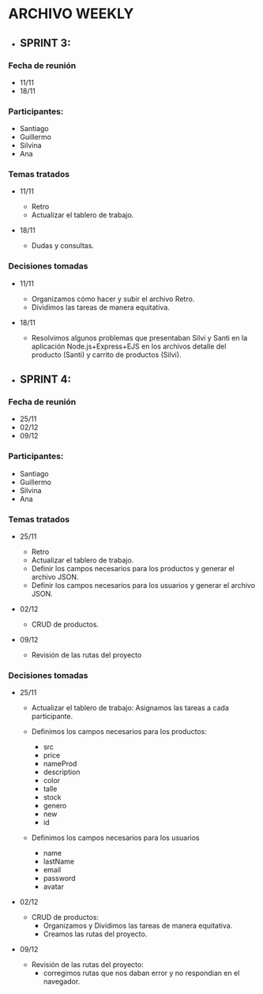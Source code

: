 # ARCHIVO WEEKLY

- ## SPRINT 3:

### Fecha de reunión
-	11/11
-	18/11

### Participantes:
-	Santiago
-	Guillermo
-	Silvina
-	Ana

### Temas tratados
-	11/11
    - Retro
	- Actualizar el tablero de trabajo.

-	18/11
	- Dudas y consultas.


### Decisiones tomadas
-	11/11
	- Organizamos cómo hacer y subir el archivo Retro.
	- Dividimos las tareas de manera equitativa.

-	18/11
	- Resolvimos algunos problemas que presentaban Silvi y Santi en la aplicación Node.js+Express+EJS en los archivos detalle del producto (Santi) y carrito de productos (Silvi).


- ## SPRINT 4:

### Fecha de reunión
-	25/11
-	02/12
-	09/12

### Participantes:
-	Santiago
-	Guillermo
-	Silvina
-	Ana

### Temas tratados
-	25/11
    - Retro
	- Actualizar el tablero de trabajo.
	- Definir los campos necesarios para los productos y generar el archivo JSON.
	- Definir los campos necesarios para los usuarios y generar el archivo JSON.

-	02/12
	- CRUD de productos.

-	09/12
	- Revisión de las rutas del proyecto

### Decisiones tomadas
-	25/11
	- Actualizar el tablero de trabajo: Asignamos las tareas a cada participante.

	- Definimos los campos necesarios para los productos:
		- src
		- price
		- nameProd
		- description
		- color
		- talle
		- stock
		- genero
		- new
		- id

	- Definimos los campos necesarios para los usuarios
		- name
		- lastName
		- email
		- password
		- avatar

-	02/12
	- CRUD de productos:
		- Organizamos y Dividimos las tareas de manera equitativa.
		- Creamos las rutas del proyecto.
 

-	09/12
	- Revisión de las rutas del proyecto:
		- corregimos rutas que nos daban error y no respondian en el navegador.


